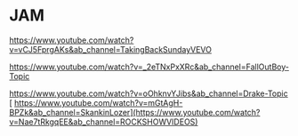 # JAM

https://www.youtube.com/watch?v=vCJ5FprgAKs&ab_channel=TakingBackSundayVEVO

https://www.youtube.com/watch?v=_2eTNxPxXRc&ab_channel=FallOutBoy-Topic

https://www.youtube.com/watch?v=oOhknvYJibs&ab_channel=Drake-Topic
[
https://www.youtube.com/watch?v=mGtAgH-BPZk&ab_channel=SkankinLozer](https://www.youtube.com/watch?v=Nae7tRkgqEE&ab_channel=ROCKSHOWVIDEOS)
